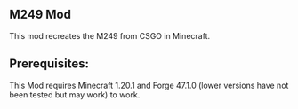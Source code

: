 
M249 Mod
------------------
This mod recreates the M249 from CSGO in Minecraft.


Prerequisites:
---------
This Mod requires Minecraft 1.20.1 and Forge 47.1.0 (lower versions have not been tested but may work) to work.
